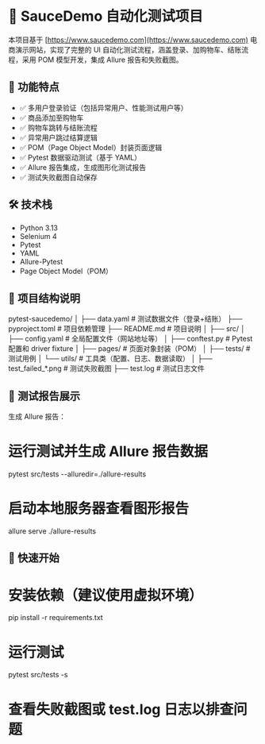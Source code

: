 # 🧪 SauceDemo 自动化测试项目

本项目基于 [https://www.saucedemo.com](https://www.saucedemo.com) 电商演示网站，实现了完整的 UI 自动化测试流程，涵盖登录、加购物车、结账流程，采用 POM 模型开发，集成 Allure 报告和失败截图。

## 🚀 功能特点

- ✅ 多用户登录验证（包括异常用户、性能测试用户等）
- ✅ 商品添加至购物车
- ✅ 购物车跳转与结账流程
- ✅ 异常用户跳过结算逻辑
- ✅ POM（Page Object Model）封装页面逻辑
- ✅ Pytest 数据驱动测试（基于 YAML）
- ✅ Allure 报告集成，生成图形化测试报告
- ✅ 测试失败截图自动保存

## 🛠 技术栈

- Python 3.13
- Selenium 4
- Pytest
- YAML
- Allure-Pytest
- Page Object Model（POM）

## 📁 项目结构说明

pytest-saucedemo/
│
├── data.yaml # 测试数据文件（登录+结账）
├── pyproject.toml # 项目依赖管理
├── README.md # 项目说明
│
├── src/
│ ├── config.yaml # 全局配置文件（网站地址等）
│ ├── conftest.py # Pytest 配置和 driver fixture
│ ├── pages/ # 页面对象封装（POM）
│ ├── tests/ # 测试用例
│ └── utils/ # 工具类（配置、日志、数据读取）
│
├── test_failed_*.png # 测试失败截图
├── test.log # 测试日志文件



## 📸 测试报告展示

生成 Allure 报告：

# 运行测试并生成 Allure 报告数据
pytest src/tests --alluredir=./allure-results

# 启动本地服务器查看图形报告
allure serve ./allure-results

## 🧪 快速开始

# 安装依赖（建议使用虚拟环境）
pip install -r requirements.txt

# 运行测试
pytest src/tests -s

# 查看失败截图或 test.log 日志以排查问题